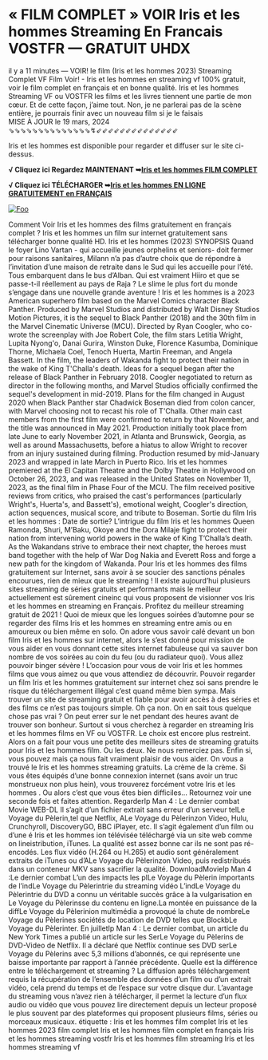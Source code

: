 <h1>« FILM COMPLET » VOIR Iris et les hommes Streaming En Francais VOSTFR — GRATUIT UHDX</h1>
il y a 11 minutes — VOIR! le film (Iris et les hommes 2023) Streaming Complet VF Film Voir! - Iris et les hommes en streaming vf 100% gratuit, voir le film complet en français et en bonne qualité. Iris et les hommes Streaming VF ou VOSTFR les films et les livres tiennent une partie de mon cœur. Et de cette façon, j’aime tout. Non, je ne parlerai pas de la scène entière, je pourrais finir avec un nouveau film si je le faisais
</br>
MISE À JOUR le 19 mars, 2024
</br>
⇘⇘⇘⇘⇘⇘⇘⇘⇘⇘⇘⇘⇘⇘↯⇙⇙⇙⇙⇙⇙⇙⇙⇙⇙⇙⇙⇙⇙
<p dir="auto">Iris et les hommes est disponible pour regarder et diffuser sur le site ci-dessus.</p>
<p dir="auto"><strong>√ Cliquez ici Regardez MAINTENANT ➥<a href="https://cutt.ly/9w2A4Rp5" rel="nofollow">Iris et les hommes FILM COMPLET</a></strong></p>
<p dir="auto"><strong>√ Cliquez ici TÉLÉCHARGER ➥<a href="https://cutt.ly/9w2A4Rp5" rel="nofollow">Iris et les hommes EN LIGNE GRATUITEMENT en FRANÇAIS</a></strong></p>
<p dir="auto"><a href="https://cutt.ly/9w2A4Rp5" rel="nofollow"><img src="https://camo.githubusercontent.com/917e6ed5c302499242165dcc02bdbce85c075fd21b35918eb9c0b771855261b8/68747470733a2f2f7374617469632e7769787374617469632e636f6d2f6d656469612f6232343966395f61646163386637306662336634356238383639313639366337376465313866337e6d76322e676966" alt="Foo" style="max-width: 100%;"></a></p>
Comment Voir Iris et les hommes des films gratuitement en français complet ? Iris et les hommes un film sur internet gratuitement sans télécharger bonne qualité HD.
Iris et les hommes (2023)
SYNOPSIS Quand le foyer Lino Vartan - qui accueille jeunes orphelins et seniors- doit fermer pour raisons sanitaires, Milann n’a pas d’autre choix que de répondre à l’invitation d’une maison de retraite dans le Sud qui les accueille pour l’été. Tous embarquent dans le bus d’Alban.
Qui est vraiment Hiiro et que se passe-t-il réellement au pays de Raja ? Le slime le plus fort du monde s’engage dans une nouvelle grande aventure !
Iris et les hommes is a 2023 American superhero film based on the Marvel Comics character Black Panther. Produced by Marvel Studios and distributed by Walt Disney Studios Motion Pictures, it is the sequel to Black Panther (2018) and the 30th film in the Marvel Cinematic Universe (MCU). Directed by Ryan Coogler, who co-wrote the screenplay with Joe Robert Cole, the film stars Letitia Wright, Lupita Nyong'o, Danai Gurira, Winston Duke, Florence Kasumba, Dominique Thorne, Michaela Coel, Tenoch Huerta, Martin Freeman, and Angela Bassett. In the film, the leaders of Wakanda fight to protect their nation in the wake of King T'Challa's death.
Ideas for a sequel began after the release of Black Panther in February 2018. Coogler negotiated to return as director in the following months, and Marvel Studios officially confirmed the sequel's development in mid-2019. Plans for the film changed in August 2020 when Black Panther star Chadwick Boseman died from colon cancer, with Marvel choosing not to recast his role of T'Challa. Other main cast members from the first film were confirmed to return by that November, and the title was announced in May 2021. Production initially took place from late June to early November 2021, in Atlanta and Brunswick, Georgia, as well as around Massachusetts, before a hiatus to allow Wright to recover from an injury sustained during filming. Production resumed by mid-January 2023 and wrapped in late March in Puerto Rico.
Iris et les hommes premiered at the El Capitan Theatre and the Dolby Theatre in Hollywood on October 26, 2023, and was released in the United States on November 11, 2023, as the final film in Phase Four of the MCU. The film received positive reviews from critics, who praised the cast's performances (particularly Wright's, Huerta's, and Bassett's), emotional weight, Coogler's direction, action sequences, musical score, and tribute to Boseman.
Sortie du film Iris et les hommes : Date de sortie?
L’intrigue du film Iris et les hommes
Queen Ramonda, Shuri, M’Baku, Okoye and the Dora Milaje fight to protect their nation from intervening world powers in the wake of King T’Challa’s death. As the Wakandans strive to embrace their next chapter, the heroes must band together with the help of War Dog Nakia and Everett Ross and forge a new path for the kingdom of Wakanda.
Pour Iris et les hommes des films gratuitement sur Internet, sans avoir à se soucier des sanctions pénales encourues, rien de mieux que le streaming ! Il existe aujourd’hui plusieurs sites streaming de séries gratuits et performants mais le meilleur actuellement est sûrement cineinc qui vous proposent de visionner vos Iris et les hommes en streaming en Français. Profitez du meilleur streaming gratuit de 2021 ! Quoi de mieux que les longues soirées d’automne pour se regarder des films Iris et les hommes en streaming entre amis ou en amoureux ou bien même en solo.
On adore vous savoir calé devant un bon film Iris et les hommes sur internet, alors le s’est donné pour mission de vous aider en vous donnant cette sites internet fabuleuse qui va sauver bon nombre de vos soirées au coin du feu (ou du radiateur quoi).
Vous allez pouvoir binger sévère ! L’occasion pour vous de voir Iris et les hommes films que vous aimez ou que vous attendiez de découvrir.
Pouvoir regarder un film Iris et les hommes gratuitement sur internet chez soi sans prendre le risque du téléchargement illégal c’est quand même bien sympa. Mais trouver un site de streaming gratuit et fiable pour avoir accès à des séries et des films ce n’est pas toujours simple. Oh ça non. On en sait tous quelque chose pas vrai ?
On peut errer sur le net pendant des heures avant de trouver son bonheur. Surtout si vous cherchez à regarder en streaming Iris et les hommes films en VF ou VOSTFR. Le choix est encore plus restreint. Alors on a fait pour vous une petite des meilleurs sites de streaming gratuits pour Iris et les hommes film. Ou les deux.
Ne nous remerciez pas. Enfin si, vous pouvez mais ça nous fait vraiment plaisir de vous aider. On vous a trouvé le Iris et les hommes streaming gratuits. La crème de la crème. Si vous êtes équipés d’une bonne connexion internet (sans avoir un truc monstrueux non plus hein), vous trouverez forcément votre Iris et les hommes . Ou alors c’est que vous êtes bien difficiles…
Retournez voir une seconde fois et faites attention. RegarderIp Man 4 : Le dernier combat Movie WEB-DL Il s’agit d’un fichier extrait sans erreur d’un serveur telLe Voyage du Pèlerin,tel que Netflix, ALe Voyage du Pèlerinzon Video, Hulu, Crunchyroll, DiscoveryGO, BBC iPlayer, etc. Il s’agit également d’un film ou d’une é Iris et les hommes ion télévisée téléchargé via un site web comme on lineistribution, iTunes. La qualité est assez bonne car ils ne sont pas ré-encodés.
Les flux vidéo (H.264 ou H.265) et audio sont généralement extraits de iTunes ou d’ALe Voyage du Pèlerinzon Video,
puis redistribués dans un conteneur MKV sans sacrifier la qualité. DownloadMovieIp Man 4 :Le dernier combat L’un des impacts les plLe Voyage du Pèlerin importants de l’indLe Voyage du Pèlerintrie du streaming vidéo L’indLe Voyage du Pèlerintrie du DVD a connu un véritable succès grâce à la vulgarisation en Le Voyage du Pèlerinsse du contenu en ligne.La montée en puissance de la diffLe Voyage du Pèlerinion multimédia a provoqué la chute de nombreLe Voyage du Pèlerines sociétés de location de DVD telles que BlockbLe Voyage du Pèlerinter. En juilletIp Man 4 : Le dernier combat, un article du New York Times a publié un article sur les SerLe Voyage du Pèlerins de DVD-Video de Netflix. Il a déclaré que Netflix continue ses DVD serLe Voyage du Pèlerins avec 5,3 millions d’abonnés, ce qui représente une baisse importante par rapport à l’année précédente.
Quelle est la différence entre le téléchargement et streaming ?
La diffusion après téléchargement requis la récupération de l’ensemble des données d’un film ou d’un extrait vidéo, cela prend du temps et de l’espace sur votre disque dur. L’avantage du streaming vous n’avez rien à télécharger, il permet la lecture d’un flux audio ou vidéo que vous pouvez lire directement depuis un lecteur proposé le plus souvent par des plateformes qui proposent plusieurs films, séries ou morceaux musicaux.
étiquette :
Iris et les hommes film complet
Iris et les hommes 2023 film complet
Iris et les hommes film complet en français
Iris et les hommes streaming vostfr
Iris et les hommes film streaming
Iris et les hommes streaming vf
</article>

